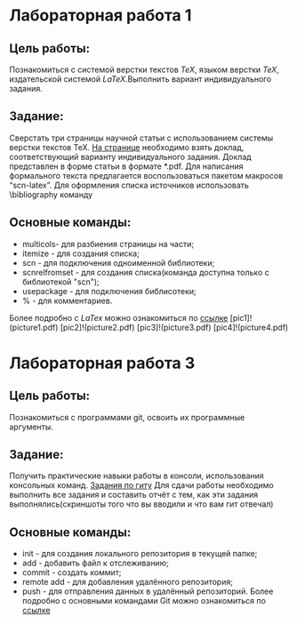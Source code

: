 # Лабораторная работа 1
## Цель работы:
Познакомиться с системой верстки текстов _TeX_, языком верстки _TeX_, издательской системой _LaTeX_.Выполнить вариант индивидуального задания.
 ## Задание:
Сверстать три страницы научной статьи с использованием системы верстки текстов TeX.
[На странице](https://proc.ostis.net/proc/Proceedings%20OSTIS-2024.pdf) необходимо взять доклад, соответствующий варианту индивидуального задания.
Доклад представлен в форме статьи в формате *.pdf.
Для написания формального текста предлагается воспользоваться пакетом макросов “scn-latex”. 
Для оформления списка источников использовать \bibliography команду
## Основные команды:
* multicols- для разбиения страницы на части;
* itemize - для создания списка;
* scn - для подключения одноименной библиотеки;
* scnrelfromset - для создания списка(команда доступна только с библиотекой "scn");
* usepackage - для подключения библисотеки;
* % - для комментариев.

Более подробно с _LaTex_ можно ознакомиться по [ссылке](https://www.overleaf.com/learn/latex/Learn_LaTeX_in_30_minutes)
[pic1]!(picture1.pdf)
[pic2]!(picture2.pdf)
[pic3]!(picture3.pdf)
[pic4]!(picture4.pdf)
# Лабораторная работа 3
## Цель работы:
Познакомиться с программами git, освоить их программные аргументы.
## Задание:
Получить практические навыки работы в консоли, использования консольных команд.
[Задания по гиту](https://docs.google.com/document/d/1pkqZWOlte5j6PuPpz7w03tPkw64ctuUwELoI-qctYVQ/edit?tab=t.0)
Для сдачи работы необходимо выполнить все задания и составить отчёт с тем, как эти задания выполнялись(скриншоты того что вы вводили и что вам гит отвечал)
## Основные команды:
* init - для создания локального репозитория в текущей папке;
* add - добавить файл к отслеживанию;
* commit - создать коммит;
* remote add - для добавления удалённого репозитория;
* push - для отправления данных в удалённый репозиторий.
Более подробно с основными командами Git можно ознакомиться по [ссылке](https://habr.com/en/articles/587558/)
